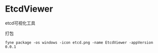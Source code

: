 # EtcdViewer
etcd可视化工具

打包
```shell
fyne package -os windows -icon etcd.png -name EtcdViewer -appVersion 0.0.1
```
